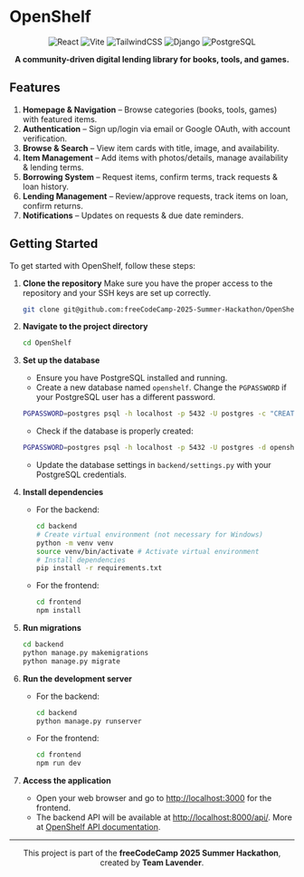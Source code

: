 
# OpenShelf

<div align="center">
  
   ![React](https://img.shields.io/badge/React-20232A?style=flat-square&logo=react&logoColor=61DAFB)
   ![Vite](https://img.shields.io/badge/Vite-646CFF?style=flat-square&logo=vite&logoColor=white)
   ![TailwindCSS](https://img.shields.io/badge/Tailwind_CSS-38B2AC?style=flat-square&logo=tailwind-css&logoColor=white)
   ![Django](https://img.shields.io/badge/Django-092E20?style=flat-square&logo=django&logoColor=white)
   ![PostgreSQL](https://img.shields.io/badge/PostgreSQL-4169E1?style=flat-square&logo=postgresql&logoColor=white)

   **A community-driven digital lending library for books, tools, and games.**
</div>


## Features

1. **Homepage & Navigation** – Browse categories (books, tools, games) with featured items.
2. **Authentication** – Sign up/login via email or Google OAuth, with account verification.
3. **Browse & Search** – View item cards with title, image, and availability.
4. **Item Management** – Add items with photos/details, manage availability & lending terms.
5. **Borrowing System** – Request items, confirm terms, track requests & loan history.
6. **Lending Management** – Review/approve requests, track items on loan, confirm returns.
7. **Notifications** – Updates on requests & due date reminders.



## Getting Started

To get started with OpenShelf, follow these steps:

1. **Clone the repository**
   Make sure you have the proper access to the repository and your SSH keys are set up correctly.
   ```bash
   git clone git@github.com:freeCodeCamp-2025-Summer-Hackathon/OpenShelf.git
   ```

2. **Navigate to the project directory**
   ```bash
   cd OpenShelf
   ```

3. **Set up the database**
   - Ensure you have PostgreSQL installed and running.
   - Create a new database named `openshelf`. Change the `PGPASSWORD` if your PostgreSQL user has a different password.
   ```bash
   PGPASSWORD=postgres psql -h localhost -p 5432 -U postgres -c "CREATE DATABASE openshelf;" 2>/dev/null
   ```
   - Check if the database is properly created:
   ```bash
   PGPASSWORD=postgres psql -h localhost -p 5432 -U postgres -d openshelf
   ```
   - Update the database settings in `backend/settings.py` with your PostgreSQL credentials.

4. **Install dependencies**
   - For the backend:
     ```bash
     cd backend
     # Create virtual environment (not necessary for Windows)
     python -m venv venv
     source venv/bin/activate # Activate virtual environment
     # Install dependencies
     pip install -r requirements.txt
     ```
   - For the frontend:
     ```bash
     cd frontend
     npm install
     ```

5. **Run migrations**
   ```bash
   cd backend
   python manage.py makemigrations
   python manage.py migrate
   ```

6. **Run the development server**
   - For the backend:
     ```bash
     cd backend
     python manage.py runserver
     ```
   - For the frontend:
     ```bash
     cd frontend
     npm run dev
     ```

7. **Access the application**
   - Open your web browser and go to [http://localhost:3000](http://localhost:3000) for the frontend.
   - The backend API will be available at [http://localhost:8000/api/](http://localhost:8000/api/). More at [OpenShelf API documentation](backend/README.md).

---

<div align="center">
   This project is part of the <strong>freeCodeCamp 2025 Summer Hackathon</strong>, created by <strong>Team Lavender</strong>.
</div>
